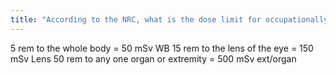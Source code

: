 ```yaml
---
title: "According to the NRC, what is the dose limit for occupationally exposed individuals?"
---
```

5 rem to the whole body = 50 mSv WB
15 rem to the lens of the eye = 150 mSv Lens
50 rem to any one organ or extremity = 500 mSv ext/organ

